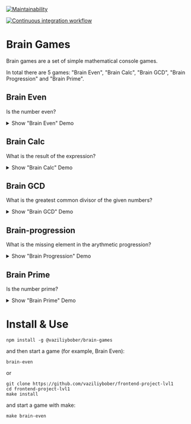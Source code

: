 [![Maintainability](https://api.codeclimate.com/v1/badges/a99a88d28ad37a79dbf6/maintainability)](https://codeclimate.com/github/vaziliybober/frontend-project-lvl1)

[![Continuous integration workflow](https://github.com/vaziliybober/frontend-project-lvl1/workflows/Continuous%20integration%20workflow/badge.svg)](https://github.com/vaziliybober/frontend-project-lvl1/actions)

# Brain Games

Brain games are a set of simple mathematical console games.

In total there are 5 games: "Brain Even", "Brain Calc", "Brain GCD", "Brain Progression" and "Brain Prime".

## Brain Even

Is the number even?

<details><summary>Show "Brain Even" Demo</summary>
<a href="https://asciinema.org/a/358977" target="_blank"><img src="https://asciinema.org/a/358977.svg" /></a>
</details>

## Brain Calc

What is the result of the expression?

<details><summary>Show "Brain Calc" Demo</summary>
<a href="https://asciinema.org/a/358980" target="_blank"><img src="https://asciinema.org/a/358980.svg" /></a>
</details>

## Brain GCD

What is the greatest common divisor of the given numbers?

<details><summary>Show "Brain GCD" Demo</summary>
<a href="https://asciinema.org/a/358981" target="_blank"><img src="https://asciinema.org/a/358981.svg" /></a>
</details>

## Brain-progression

What is the missing element in the arythmetic progression?

<details><summary>Show "Brain Progression" Demo</summary>
<a href="https://asciinema.org/a/358982" target="_blank"><img src="https://asciinema.org/a/358982.svg" /></a>
</details>

## Brain Prime

Is the number prime?

<details><summary>Show "Brain Prime" Demo</summary>
<a href="https://asciinema.org/a/358983" target="_blank"><img src="https://asciinema.org/a/358983.svg" /></a>
</details>

# Install & Use

	npm install -g @vaziliybober/brain-games

and then start a game (for example, Brain Even): 

	brain-even

or

	git clone https://github.com/vaziliybober/frontend-project-lvl1
	cd frontend-project-lvl1
	make install

and start a game with make:

	make brain-even
